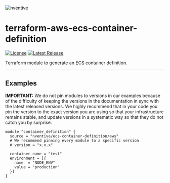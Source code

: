 ![nventive](https://nventive-public-assets.s3.amazonaws.com/nventive_logo_github.svg?v=2)

# terraform-aws-ecs-container-definition

[![License](https://img.shields.io/badge/License-Apache%202.0-blue.svg?style=flat-square)](LICENSE) [![Latest Release](https://img.shields.io/github/release/nventive/terraform-aws-ecs-container-definition.svg?style=flat-square)](https://github.com/nventive/terraform-aws-ecs-container-definition/releases/latest)

Terraform module to generate an ECS container definition.

---

## Examples

**IMPORTANT:** We do not pin modules to versions in our examples because of the difficulty of keeping the versions in
the documentation in sync with the latest released versions. We highly recommend that in your code you pin the version
to the exact version you are using so that your infrastructure remains stable, and update versions in a systematic way
so that they do not catch you by surprise.

```hcl
module "container_definition" {
  source = "nventive/ecs-container-definition/aws"
  # We recommend pinning every module to a specific version
  # version = "x.x.x"

  container_name = "test"
  environment = [{
    name  = "NODE_ENV"
    value = "production"
  }]
}
```
